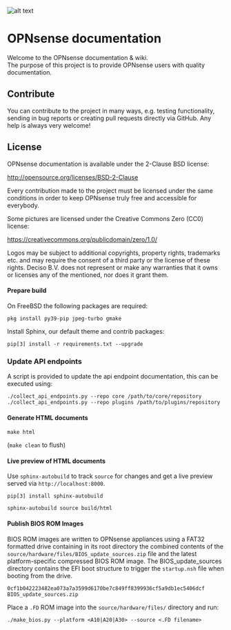 ![alt text](https://opnsense.org/wp-content/themes/OPNsense/assets/img/opnsense.png "Logo Title Text 1")

# OPNsense documentation

Welcome to the OPNsense documentation & wiki.   
The purpose of this project is to provide OPNsense users with quality documentation.

## Contribute

You can contribute to the project in many ways, e.g. testing
functionality, sending in bug reports or creating pull requests
directly via GitHub.  Any help is always very welcome!

## License

OPNsense documentation is available under the 2-Clause BSD license:

http://opensource.org/licenses/BSD-2-Clause

Every contribution made to the project must be licensed under the
same conditions in order to keep OPNsense truly free and accessible
for everybody.

Some pictures are licensed under the Creative Commons Zero (CC0) license:

https://creativecommons.org/publicdomain/zero/1.0/

Logos may be subject to additional copyrights, property
rights, trademarks etc. and may require the consent of a third party or the
license of these rights. Deciso B.V. does not represent or make any warranties
that it owns or licenses any of the mentioned, nor does it grant them.

#### Prepare build

On FreeBSD the following packages are required:

```
pkg install py39-pip jpeg-turbo gmake
```

Install Sphinx, our default theme and contrib packages:

```
pip[3] install -r requirements.txt --upgrade
```

### Update API endpoints

A script is provided to update the api endpoint documentation, this can be
executed using:

```
./collect_api_endpoints.py --repo core /path/to/core/repository
./collect_api_endpoints.py --repo plugins /path/to/plugins/repository
```

#### Generate HTML documents

```
make html
```

(```make clean``` to flush)

#### Live preview of HTML documents

Use `sphinx-autobuild` to track `source` for changes and get a live preview served via ``http://localhost:8000``.

```
pip[3] install sphinx-autobuild
```

```
sphinx-autobuild source build/html
```

#### Publish BIOS ROM Images

BIOS ROM images are written to OPNsense appliances using a FAT32 formatted drive containing in its root directory
the combined contents of the `source/hardware/files/BIOS_update_sources.zip` file and the latest platform-specific
compressed BIOS ROM image. The BIOS_update_sources directory contains the EFI boot structure to trigger the
`startup.nsh` file when booting from the drive.

```
0cf1b042223482ea073a7a3599d6170be7c849ff8399936cf5a9db1ec5406dcf  BIOS_update_sources.zip
```

Place a `.FD` ROM image into the `source/hardware/files/` directory and run:

```
./make_bios.py --platform <A10|A20|A30> --source <.FD filename>
```
